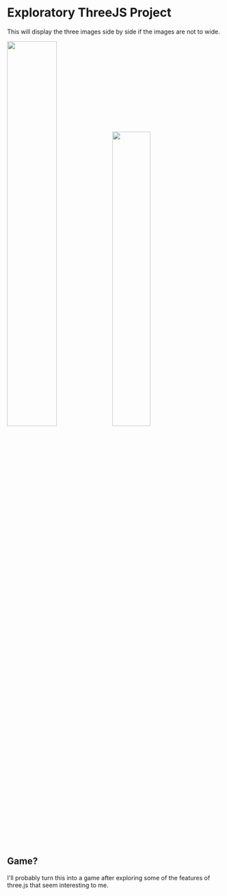 # Exploratory ThreeJS Project


This will display the three images side by side if the images are not to wide.

<p float="left">
  <img src="https://github.com/RamiAwar/three-js-intro/raw/master/img/car_photo.JPG" width="48%" />
  <img src="https://github.com/RamiAwar/three-js-intro/raw/master/img/car_3.JPG" width="42%" /> 
</p>



## Game?
I'll probably turn this into a game after exploring some of the features of three.js that seem interesting to me.
